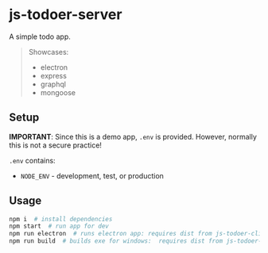 # js-todoer-server

A simple todo app.

> Showcases:
>   - electron
>   - express
>   - graphql
>   - mongoose

## Setup

**IMPORTANT**: Since this is a demo app, ``.env`` is provided. However, normally this is not a
secure practice!

``.env`` contains:
- ``NODE_ENV`` - development, test, or production

## Usage

```bash
npm i  # install dependencies
npm start  # run app for dev
npm run electron  # runs electron app: requires dist from js-todoer-client
npm run build  # builds exe for windows:  requires dist from js-todoer-client
```
